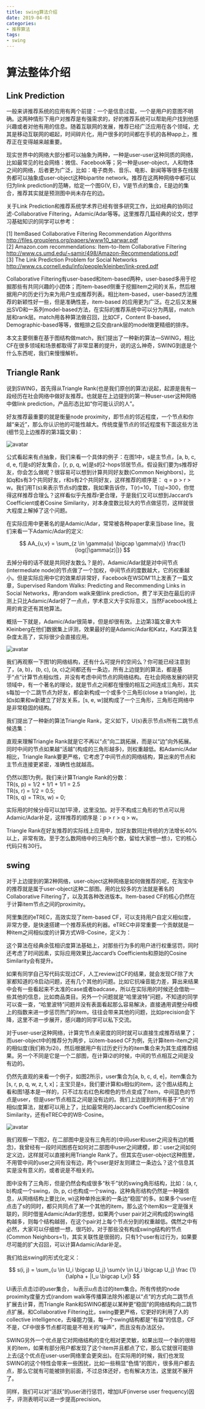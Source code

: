 ```yaml
---
title: swing算法介绍
date: 2019-04-01
categories:
- 推荐算法
tags:
- swing
---
```


# 算法整体介绍

## Link Prediction

一般来讲推荐系统的应用有两个前提：一个是信息过载，一个是用户的意图不明确。这两种情形下用户对推荐是有强需求的，好的推荐系统可以帮助用户找到他感兴趣或者对他有用的信息。随着互联网的发展，推荐已经广泛应用在各个领域，尤其是移动互联网的崛起，时间碎片化，用户很多的时间都在手机的各种app上，推荐正在变得越来越重要。

现实世界中的网络大部分都可以抽象为两种，一种是user-user这种同质的网络，比如最常见的社会网络：微信、Facebook等；另一种是user-object，人和物体之间的网络，后者更为广泛，比如：电子商务、音乐、电影、新闻等等很多在线服务都可以抽象成user-object这种bipartite network。推荐在这两种网络中都可以归为link prediction的范畴，给定一个图G(V, E)，V是节点的集合，E是边的集合，推荐其实就是预测图中尚未存在的边。

关于Link Prediction和推荐系统学术界已经有很多研究工作，比如经典的协同过滤-Collaborative Filtering，Adamic/Adar等等。这里推荐几篇经典的论文，想学习基础知识的同学可以参考：

[1] ItemBased Collaborative Filtering Recommendation Algorithms <br> 
    http://files.grouplens.org/papers/www10_sarwar.pdf <br>
[2] Amazon.com recommendations: Item-to-Item Collaborative Filtering  
    http://www.cs.umd.edu/~samir/498/Amazon-Recommendations.pdf <br>
[3] The Link Prediction Problem for Social Networks <br>
    http://www.cs.cornell.edu/info/people/kleinber/link-pred.pdf

Collaborative Filtering有user-based和item-based两种，user-based多用于挖掘那些有共同兴趣的小团体；而item-based侧重于挖掘item之间的关系，然后根据用户的历史行为来为用户生成推荐列表。相比item-based，user-based方法推荐的新颖性好一些，但是准确性差，item-based 的应用更为广泛。在之后又发展出SVD和一系列model-based方法，在实际的推荐系统中可以分为两层，match层和rank层。match用各种算法做召回，比如CF，Content B-based，Demographic-based等等，做粗排之后交由rank层的model做更精细的排序。

本文主要侧重在基于图结构做match，我们提出了一种新的算法—SWING，相比CF在很多领域和场景都取得了非常显著的提升，说的这么神奇，SWING到底是个什么东西呢，我们来慢慢解析。

## Triangle Rank

说到SWING，首先得从Triangle Rank(也是我们原创的算法)说起，起源是我有一段经历在社会网络中做好友推荐。也就是在上边提到的第一种user-user这种网络中做link prediction，产品形态比如“你可能认识的人”。

好友推荐最重要的就是衡量node proximity，即节点的邻近程度，一个节点和你越“亲近”，那么你认识他的可能性越大。传统度量节点的邻近程度有下面这些方法(细节见上边推荐的第3篇文章)：

![avatar](/images/rec/rec-1.png)

公式看起来有点抽象，我们来看一个具体的例子：在图1中，s是主节点，[a, b, c, d, e, f]是s的好友集合，[r, p, q, w]是s的2-hops邻居节点。假设我们要为s推荐好友，你会怎么做呢？很容易可以想到计算共同好友数(Common Neighbors)，比如q和s有3个共同好友，r和s有2个共同好友，这样推荐的顺序是： q = p > r > w。我们用T(s)来表示节点s的度数，我如果告诉你，T(r)=10，T(q)=300，你觉得这样推荐合理么？这样看似乎先推荐r更合理，于是我们又可以想到Jaccard’s Coefficient或者Cosine Similarity，对本身度数比较大的节点做惩罚，这样就很大程度上解掉了这个问题。

在实际应用中更著名的是Adamic/Adar，常常被各种paper拿来当base line。我们来看一下Adamic/Adar的定义: 

$$ AA_{u,v} = \sum_{z \in \gamma(u) \bigcap \gamma(v)} \frac{1}{log(|\gamma(z)|)} $$

去掉分母的话不就是共同好友数么？是的，Adamic/Adar就是对中间节点(intermediate node)的节点做了一个加权，中间节点的度数越大，它的权重越小。但是实际应用中它的效果却非常好，Facebook在WSDM’11上发表了一篇文章，Supervised Random Walks: Predicting and Recommending Links in Social Networks，用random walk来做link prediction，费了半天劲在最后的评测上只比Adamic/Adar好了一点点，学术意义大于实际意义，当然Facebook线上用的肯定还有其他算法。

概括一下就是，Adamic/Adar很简单，但是却很有效。上边第3篇文章大牛Kleinberg在他们数据集上评测，效果最好的是Adamic/Adar和Katz，Katz算法复杂度太高了，实际很少会直接应用。
 
![avatar](/images/rec/rec-2.png)

我们再观察一下图1的网络结构，还有什么可提升的空间么？你可能已经注意到了，(a, b)，(b, c), (a, c)之间都还有一条边，所有上边提到的算法，都是基于“点”计算节点相似性，并没有考虑中间节点的网络结构。在社会网络发展的研究领域中，有一个著名的理论，就是节点之间都在慢慢的相互之间连成三角形，其实s每加一个二跳节点为好友，都会新构成一个或多个三角形(close a triangle)，比如s如果和w新建立了好友关系，[s, e, w]就构成了一个三角形，三角形在网络中是非常稳固的结构。

我们提出了一种新的算法Triangle Rank，定义如下，U(s)表示节点s所有二跳节点候选集：

直观来理解Triangle Rank就是它不再以“点”向二跳拓展，而是以“边”向外拓展。同时中间的节点如果越“活越”(构成的三角形越多)，则权重越低。和Adamic/Adar相比，Triangle Rank要更严格，它考虑了中间节点的网络结构，算出来的节点和主节点连接更紧密，准确性也就越高。

仍然以图1为例，我们来计算Triangle Rank的分数：<br> 
  TR(s, p) = 1/2 + 1/1 + 1/1 = 2.5 <br> 
  TR(s, r) = 1/2 = 0.5; <br> 
  TR(s, q) = TR(s, w) = 0;
  
实际用的时候分母可以加1平滑，这里没加。对于不构成三角形的节点可以用Adamic/Adar补足，这样推荐的顺序是：p > r > q > w。

Triangle Rank在好友推荐的实际线上应用中，加好友数同比传统的方法增长40%以上，非常有效。至于怎么数网络中的三角形个数，留给大家想一想:)，它的核心代码只有30行。

## swing

对于上边提到的第2种网络，user-object这种网络是如何做推荐的呢，在淘宝中的推荐就是属于user-object这种二部图。用的比较多的方法就是著名的Collaborative Filtering了，以及其各种改进版本。Item-based CF的核心仍然在于计算item节点之间的proximity。                                                                                                            

阿里集团的eTREC，高效实现了item-based CF，可以支持用户自定义相似度，非常方便，是快速搭建一个推荐系统的利器。eTREC中非常重要一个贡献就是一种item之间相似度的计算方式WB-Cosine，定义为：

这个算法在经典余弦相识度算法基础上，对那些行为多的用户进行权重惩罚，同时还考虑了时间因素，实际应用效果比Jaccard’s Coefficients和原始的Cosine Similarity会有提升。

如果有同学自己写代码实现过CF，人工review过CF的结果，就会发现CF除了大家都知道的冷启动问题，还有几个其他的问题。比如它抗噪音能力差，算出来结果中会有一些看起来不太准的case或者badcase，所以在实际用的时候还会借助一些其他的信息，比如商品类目。另外一个问题就是“哈里波特”问题，不知道的同学可以查一查，“哈里波特”问题并没有表面看起那么容易解决，直接通用调整分母模上的指数来进一步惩罚热门的item，往往会带来其他的问题，比如precision会下降，这里不进一步展开，感兴趣的同学可以私下交流。

对于user-user这种网络，计算完节点亲密度的同时就可以直接生成推荐结果了；而user-object中的推荐分为两步，以item-based CF为例，先计算item-item之间的相似度(我们称为i2i)，然后根据用户有过历史行为的item集合来为其生成推荐结果。另一个不同是它是一个二部图，在计算i2i的时候，中间的节点相互之间是没有边的。

仍然先直观的来看一个例子，如图2所示，user集合为[a, b, c, d, e]，item集合为[s, r, p, q, w, z, t, x]；主宝贝是s，我们要计算和s相似的item，这个图从结构上看和图1基本是一样的，只不过左右红色和橙色的节点变成了item，中间蓝色的节点是user，但是user节点相互之间是没有边的。我们上边提到的所有基于“点”的相似度算法，就都可以用上了，比如最常用的Jaccard’s Coefficient和Cosine Similarity，还有eTREC中的WB-Cosine。

![avatar](/images/rec/rec-3.png)

我们观察一下图2，在二部图中是没有三角形的(中间user和user之间没有边的概念)，我曾经有一段时间困惑在如何对二部图中user之间建模，即：user之间如何定义边，这样就可以直接利用Triangle Rank了。但其实在user-object这种图里，不用管中间的user之间有没有边，两个user是好友则建立一条边么？这个信息其实是没有意义的，或者说是不相关的。

图中没有了三角形，但是仍然会构成很多“秋千”状的swing角形结构，比如：(a, r, b)构成一个swing，(b, p, c)也构成一个swing，这种角形结构仍然是一种强信息，从网络结构上要比(e, w)这种单拎出来的一条边“稳固”的多。如果多个user在点击了s的同时，都只共同点了某一个其他的item，那么这个item和s一定是强关联的，同时借鉴Adamic/Adar的思想，如果两个user pair对之间构成的swing结构越多，则每个结构越弱，在这个pair对上每个节点分到的权重越低。偶然之中有必然，大家可以仔细想一想，很巧妙。对于那些没有构成swing结构的节点(Common Neighbors=1)，其实关联性是很弱的，只有1个user有过行为，如果要尽可能的扩大召回，可以计算Adamic/Adar补足。

我们给出swing的形式化定义：

$$ s(i, j) = \sum_{u \in U_i \bigcap U_j} \sum{v \in U_i \bigcap U_j} \frac {1}{\alpha + |I_u \bigcap I_v|} $$

Ui表示点击过i的user集合， Iu表示u点击过的item集合。所有传统的node proximity度量方式(random walk等传播算法除外)都是以“点”的方式向二跳节点扩展去计算，而Triangle Rank和SWING都是以某种更“稳固”的网络结构向二跳节点扩展。和Collaborative Filtering比，swing要更严格，它更好的利用了人的collective intelligence，去噪能力强，每一个swing结构都是“有益”的信息，CF不是，CF中很多节点都可能是不相关的“噪声”，而且没有办法区分。

SWING另外一个优点是它对网络结构的变化相对更灵敏，如果出现一个新的很相关的item，如果有部分用户都发现了这个item并且都点了它，那么它就很可能排上去(这个优点在user-user网络里会更突出)。在实际用的时候，我们也发现SWING的这个特性会带来一些困扰，比如一些稍显“色情”的图片，很多用户都去点，那么它就有可能被排到前面，不过总体还好，也有解决方法，这里就不展开了。

同样，我们可以对“活跃”的user进行惩罚，增加IUF(inverse user frequency)因子，评测表明可以进一步提高precision。                                     

